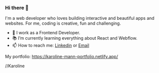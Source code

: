 ### Hi there 👋

I'm a web developer who loves building interactive and beautiful apps and websites. For me, coding is creative, fun and challenging.

- 🔭 I work as a Frontend Developer.
- 📚 I’m currently learning everything about React and Webflow.
- 📫 How to reach me: [Linkedin](https://www.linkedin.com/in/karoline-mann-56a2315a/) or [Email](mailto:karro_aaa@hotmail.com)


My portfolio: https://karoline-mann-portfolio.netlify.app/

//Karoline

